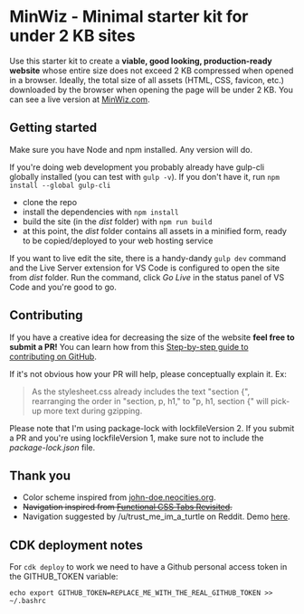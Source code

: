 # MinWiz - Minimal starter kit for under 2 KB sites

Use this starter kit to create a **viable, good looking, production-ready website** whose entire size does not exceed 2 KB compressed when opened in a browser. Ideally, the total size of all assets (HTML, CSS, favicon, etc.) downloaded by the browser when opening the page will be under 2 KB. You can see a live version at [MinWiz.com](https://minwiz.com).

## Getting started

Make sure you have Node and npm installed. Any version will do.

If you're doing web development you probably already have gulp-cli globally installed (you can test with `gulp -v`). If you don't have it, run `npm install --global gulp-cli`

- clone the repo
- install the dependencies with `npm install`
- build the site (in the _dist_ folder) with `npm run build`
- at this point, the _dist_ folder contains all assets in a minified form, ready to be copied/deployed to your web hosting service

If you want to live edit the site, there is a handy-dandy `gulp dev` command and the Live Server extension for VS Code is configured to open the site from _dist_ folder. Run the command, click _Go Live_ in the status panel of VS Code and you're good to go.

## Contributing

If you have a creative idea for decreasing the size of the website **feel free to submit a PR!** You can learn how from this [Step-by-step guide to contributing on GitHub](https://www.dataschool.io/how-to-contribute-on-github/).

If it's not obvious how your PR will help, please conceptually explain it. Ex:

> As the stylesheet.css already includes the text "section {", rearranging the order in "section, p, h1," to "p, h1, section {" will pick-up more text during gzipping.

Please note that I'm using package-lock with lockfileVersion 2. If you submit a PR and you're using lockfileVersion 1, make sure not to include the _package-lock.json_ file.

## Thank you

- Color scheme inspired from [john-doe.neocities.org](https://john-doe.neocities.org/).
- <del>Navigation inspired from [Functional CSS Tabs Revisited](https://css-tricks.com/functional-css-tabs-revisited/).</dev>
- Navigation suggested by /u/trust_me_im_a_turtle on Reddit. Demo [here](https://codesandbox.io/s/hash-navigation-919fp?file=/index.html:226-397).

## CDK deployment notes

For `cdk deploy` to work we need to have a Github personal access token in the GITHUB_TOKEN variable:

```
echo export GITHUB_TOKEN=REPLACE_ME_WITH_THE_REAL_GITHUB_TOKEN >> ~/.bashrc
```
